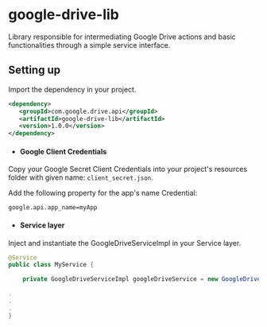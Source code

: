 # google-drive-lib
Library responsible for intermediating Google Drive actions and basic functionalities through a simple service interface.

## Setting up

Import the dependency in your project.

```xml
<dependency>
   <groupId>com.google.drive.api</groupId>
   <artifactId>google-drive-lib</artifactId>
   <version>1.0.0</version>
</dependency>
```

- #### Google Client Credentials
Copy your Google Secret Client Credentials into your project's resources folder with given name: `client_secret.json`.

Add the following property for the app's name Credential:

```properties 
google.api.app_name=myApp
```


- #### Service layer
Inject and instantiate the GoogleDriveServiceImpl in your Service layer.

```java
@Service
public class MyService {

    private GoogleDriveServiceImpl googleDriveService = new GoogleDriveServiceImpl();

.
.
.
} 
```